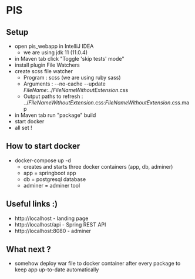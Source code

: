 # PIS

## Setup
- open pis_webapp in IntelliJ IDEA
  - we are using jdk 11 (11.0.4)
- in Maven tab click "Toggle 'skip tests' mode"
- install plugin File Watchers
- create scss file watcher
  - Program : scss (we are using ruby sass)
  - Arguments : --no-cache --update $FileName$:../$FileNameWithoutExtension$.css
  - Output paths to refresh : ../$FileNameWithoutExtension$.css:$FileNameWithoutExtension$.css.map
- in Maven tab run "package" build
- start docker
- all set !

## How to start docker
- docker-compose up -d
  - creates and starts three docker containers (app, db, adminer)
  - app = springboot app
  - db = postgresql database
  - adminer = adminer tool


## Useful links :)
- http://localhost - landing page
- http://localhost/api - Spring REST API
- http://localhost:8080 - adminer

## What next ?
- somehow deploy war file to docker container after every package to keep app up-to-date automatically
